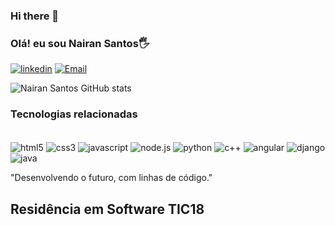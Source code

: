 ### Hi there 👋


### Olá!  eu sou Nairan Santos🖐️

[![linkedin](https://img.shields.io/badge/LinkedIn-0077B5?style=for-the-badge&logo=linkedin&logoColor=white)](https://linkedin.com/nairansantos)
[![Email](https://img.shields.io/badge/Gmail-D14836?style=for-the-badge&logo=gmail&logoColor=white)](https://Gmail.com/nairanbsantos28.com)


![Nairan Santos GitHub stats](https://github-readme-stats.vercel.app/api?username=Nairansantos&show_icons=true&theme=dracula)

### Tecnologias relacionadas

<div style="display: inline_block"><br/>
<img align="center" alt="html5" src="https://img.shields.io/badge/HTML5-E34F26?style=for-the-badge&logo=html5&logoColor=white"/>
<img align="center" alt="css3" src="https://img.shields.io/badge/CSS3-1572B6?style=for-the-badge&logo=css3&logoColor=white"/>
<img align="center" alt="javascript" src="https://img.shields.io/badge/JavaScript-323330?style=for-the-badge&logo=javascript&logoColor=F7DF1E"/>
<img align="center" alt="node.js" src="https://img.shields.io/badge/Node.js-43853D?style=for-the-badge&logo=node.js&logoColor=white"/>
<img align="center" alt="python" src="https://img.shields.io/badge/Python-3776AB?style=for-the-badge&logo=python&logoColor=white"/>
<img align="center" alt="c++" src="https://img.shields.io/badge/C%2B%2B-00599C?style=for-the-badge&logo=c%2B%2B&logoColor=white"/>
<img align="center" alt="angular" src="https://img.shields.io/badge/Angular-DD0031?style=for-the-badge&logo=angular&logoColor=white"/>
<img align="center" alt="django" src="https://img.shields.io/badge/Django-092E20?style=for-the-badge&logo=django&logoColor=white"/>
<img align="center" alt="java" src="https://img.shields.io/badge/Java-ED8B00?style=for-the-badge&logo=openjdk&logoColor=white"/>
<br/>

"Desenvolvendo o futuro, com  linhas de código."

## Residência em Software TIC18

